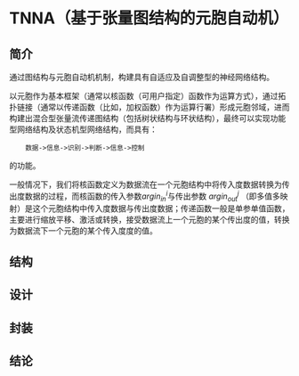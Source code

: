 # TNNA（基于张量图结构的元胞自动机）
## 简介
    
通过图结构与元胞自动机机制，构建具有自适应及自调整型的神经网络结构。
    
以元胞作为基本框架（通常以核函数（可用户指定）函数作为运算方式），通过拓扑链接（通常以传递函数（比如，加权函数）作为运算行署）形成元胞邻域，进而构建出混合型张量流传递图结构（包括树状结构与环状结构），最终可以实现功能型网络结构及状态机型网络结构，而具有：
        
        数据->信息->识别->判断->信息->控制
的功能。

一般情况下，我们将核函数定义为数据流在一个元胞结构中将传入度数据转换为传出度数据的过程，而核函数的传入参数$argin^i_{in}$与传出参数 $argin^j_{out}$
（即多值多映射）是这个元胞结构中传入度数据与传出度数据；传递函数一般是单参单值函数，主要进行缩放平移、激活或转换，接受数据流上一个元胞的某个传出度的值，转换为数据流下一个元胞的某个传入度度的值。

## 结构

## 设计

## 封装

## 结论


    
    